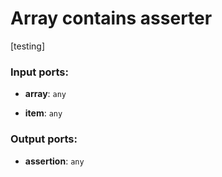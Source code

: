 # Array contains asserter

[testing]

### Input ports:

* __array__: `any`


* __item__: `any`

### Output ports:

* __assertion__: `any`

